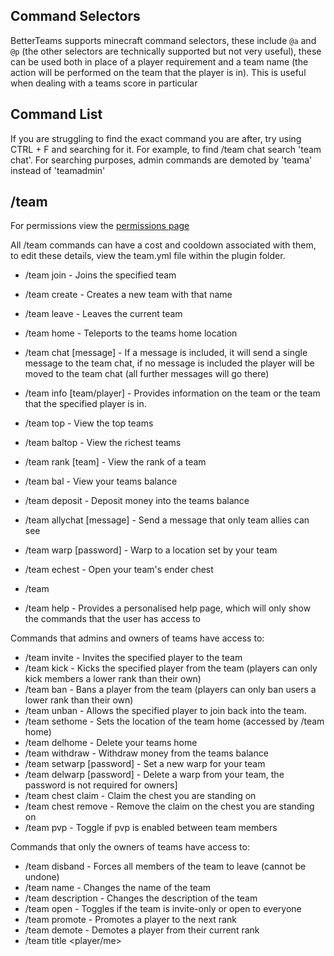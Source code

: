 ## Command Selectors
BetterTeams supports minecraft command selectors, these include `@a` and `@p` (the other selectors are technically supported but not very useful), these can be used both in place of a player requirement and a team name (the action will be performed on the team that the player is in). This is useful when dealing with a teams score in particular

## Command List
If you are struggling to find the exact command you are after, try using CTRL + F and searching for it. For example, to find /team chat search 'team chat'. For searching purposes, admin commands are demoted by 'teama' instead of 'teamadmin'


## /team
For permissions view the [permissions page](https://github.com/booksaw/BetterTeams/wiki/Permissions)

All /team commands can have a cost and cooldown associated with them, to edit these details, view the team.yml file within the plugin folder. 

* /team join <team> - Joins the specified team
* /team create <team> - Creates a new team with that name
* /team leave - Leaves the current team
* /team home - Teleports to the teams home location
* /team chat [message] - If a message is included, it will send a single message to the team chat, if no message is included the player will be moved to the team chat (all further messages will go there)
* /team info [team/player] - Provides information on the team or the team that the specified player is in.
* /team top - View the top teams
* /team baltop - View the richest teams
* /team rank [team] - View the rank of a team
* /team bal - View your teams balance
* /team deposit <amount> - Deposit money into the teams balance
* /team allychat [message] - Send a message that only team allies can see
* /team warp <name> [password] - Warp to a location set by your team
* /team echest - Open your team's ender chest

* /team 
* /team help - Provides a personalised help page, which will only show the commands that the user has access to

Commands that admins and owners of teams have access to:
* /team invite <player> - Invites the specified player to the team
* /team kick <player> - Kicks the specified player from the team (players can only kick members a lower rank than their own)
* /team ban <player> - Bans a player from the team (players can only ban users a lower rank than their own)
* /team unban <player> - Allows the specified player to join back into the team.
* /team sethome - Sets the location of the team home (accessed by /team home)
* /team delhome - Delete your teams home
* /team withdraw <amount> - Withdraw money from the teams balance
* /team setwarp <name> \[password] - Set a new warp for your team
* /team delwarp <warp> \[password] - Delete a warp from your team, the password is not required for owners]
* /team chest claim - Claim the chest you are standing on
* /team chest remove - Remove the claim on the chest you are standing on
* /team pvp - Toggle if pvp is enabled between team members

Commands that only the owners of teams have access to:
* /team disband - Forces all members of the team to leave (cannot be undone)
* /team name <name> - Changes the name of the team
* /team description <description> - Changes the description of the team
* /team open - Toggles if the team is invite-only or open to everyone
* /team promote <player> - Promotes a player to the next rank
* /team demote <player> - Demotes a player from their current rank
* /team title <player/me> <title> - Change that players title within the team
* /team color <color> - Change the color of the team name
* /team ally <team> - Request / accept an alliance with another team
* /team neutral <team> - Remove an alliance with another team
* /team setowner <player> - Set a member of the team to be the new team owner (only avaliable if "singleOwner" is enabled) 
* /team chest removeall - Remove all claimed chests from this team
* /team rankup - Advance to the next level
* /team tag - Change the teams tag

## /teama 
For permissions view the [permissions page](https://github.com/booksaw/BetterTeams/wiki/Permissions)

Admin commands can have the prefix [teamadmin] or [teama] both work exactly the same
* /teama help - Displays a help page of all admin commands
* /teama reload - Reloads all configuration files
* /teama chatspy - Spy on messages sent to team chats
* /teama title < player > <title> - Sets that players title
* /teama home <team> - Teleport to a teams home
* /teama version - View better teams plugin version
* /teama name <team> <name> - change the name of a team
* /teama description <team> <description> - Change the description of a team
* /teama invite <team> <player> - Send an invite for a team to that player
* /teama join <team> <player> - force a player to join a team
* /teama leave <player> - Force a player to leave their team
* /teama create <team> - Create a new team without any members (other admin commands will be required to add a player to the team)
* /teama promote <player> - Promote a player within their team
* /teama demote <player> - Demote a player within their team
* /teama setowner <player> - Set that player to be owner of their team (only avaliable if "singleOwner" is enabled) 
* /teama warp <team> <warp> - Warp to a location set by a team, leave the warp blank for a list of that teams warps
* /teama setwarp <team> <warp> \[password] - Set a new warp for that team with the specified password (leave blank for no password) 
* /teama delwarp <team> <warp> - Delete a warp from the specified team
* /teama purge - Reset all team scores back to 0
* /teama score <set/add/remove> <player/team> <score> - Edit a team/players score through commands
* /teama money <set/add/remove> <player/team> <balance> - Edit a team/players balance through commands
* /teama disband <team> - Disbands the specified team
* /teama setrank <team> <rank> - Sets the rank of the specified team
* /teama tag <team> <tag> - Change the tag for the specified team
* /teama color <team> <color> - Changes that teams color code to the specified version
* /teama chest claim <team> - Claims the chest you are standing on for that team
* /teama chest remove - Removes the claim from the chest you are standing on 
* /teama chest removeall <team> - Removes all chest claims from that team
* /teama chest disableclaims - Disables chest claims until they are re-enabled or the server restarts
* /teama chest enableclaims - Enables chest claims
* /teama echest <team> - view the specified team's ender chest
* /teama teleport <team> \[x] \[y] \[z] \[pitch] \[yaw] - Teleport the team to the specified location
* /teama holo create - Creates a hologram at your location (requires [DecentHolograms](https://www.spigotmc.org/resources/96927/) or [HolographicDisplays](https://dev.bukkit.org/projects/holographic-displays))
* /teama holo remove - Deletes the closest hologram to you (requires [DecentHolograms](https://www.spigotmc.org/resources/96927/) or [HolographicDisplays](https://dev.bukkit.org/projects/holographic-displays))